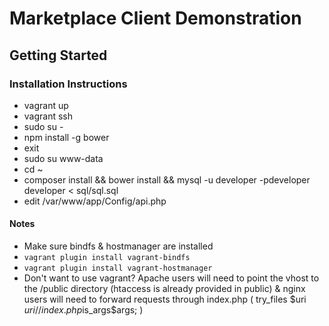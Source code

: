 # Marketplace Client Demonstration #

## Getting Started ##

### Installation Instructions ###

* vagrant up
* vagrant ssh
* sudo su -
* npm install -g bower
* exit
* sudo su www-data
* cd ~
* composer install && bower install && mysql -u developer -pdeveloper developer < sql/sql.sql
* edit /var/www/app/Config/api.php

#### Notes ####
* Make sure bindfs & hostmanager are installed
* ```vagrant plugin install vagrant-bindfs```
* ```vagrant plugin install vagrant-hostmanager```
* Don't want to use vagrant? Apache users will need to point the vhost to the /public directory (htaccess is already provided in public) & nginx users will need to forward requests through index.php ( try_files $uri $uri/ /index.php$is_args$args; )
